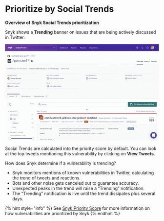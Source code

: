 # Prioritize by Social Trends

**Overview of Snyk Social Trends prioritization**

Snyk shows a **Trending** banner on issues that are being actively discussed in Twitter.

![](../../.gitbook/assets/social-trends.gif)

Social Trends are calculated into the priority score by default. You can look at the top tweets mentioning this vulnerability by clicking on **View Tweets**.

How does Snyk determine if a vulnerability is trending?

* Snyk monitors mentions of known vulnerabilities in Twitter, calculating the trend of tweets and reactions.
* Bots and other noise gets canceled out to guarantee accuracy.
* Unexpected peaks in the trend will raise a “Trending” notification.
* The “Trending” notification is live until the trend dissipates plus several days.

{% hint style="info" %}
See [Snyk Priority Score](https://docs.snyk.io/fixing-and-prioritizing-issues/starting-to-fix-vulnerabilities/snyk-priority-score) for more information on how vulnerabilities are prioritized by Snyk
{% endhint %}
